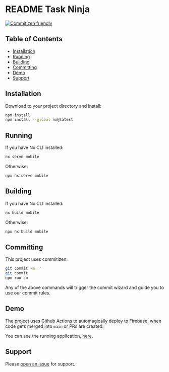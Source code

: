 # README Task Ninja

[![Commitizen friendly](https://img.shields.io/badge/commitizen-friendly-brightgreen.svg)](http://commitizen.github.io/cz-cli/)

## Table of Contents

- [Installation](#installation)
- [Running](#running)
- [Building](#building)
- [Committing](#committing)
- [Demo](#demo)
- [Support](#support)

## Installation

Download to your project directory and install:

```sh
npm install
npm install --global nx@latest
```

## Running

If you have Nx CLI installed:

```sh
nx serve mobile
```

Otherwise: 

```sh
npx nx serve mobile
```

## Building

If you have Nx CLI installed:

```sh
nx build mobile
```

Otherwise: 

```sh
npx nx build mobile
```

## Committing

This project uses commitizen:

```sh
git commit -m ''
git commit
npm run cm
```

Any of the above commands will trigger the commit wizard and guide you to use our commit rules.

## Demo

The project uses Github Actions to automagically deploy to Firebase, when code gets merged into `main` or PRs are created.

You can see the running application, [here](https://task-ninja-42158.web.app/).

## Support

Please [open an issue](https://github.com/fraction/readme-boilerplate/issues/new) for support.
